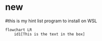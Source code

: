 # new
#this is my hint list program to install on WSL


```mermaid
flowchart LR
    id1[This is the text in the box]
```
